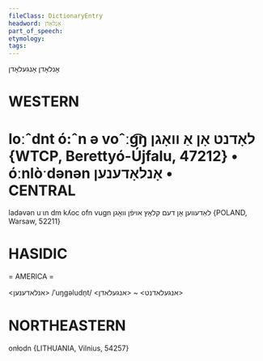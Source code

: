 ```yaml
---
fileClass: DictionaryEntry
headword: אָנלאָדן
part_of_speech: 
etymology: 
tags: 
---
```

אָנלאָדן
אָנגעלאָדן

WESTERN
========

loːˆdnt ó:ˆn ə voˆːg͡ŋ לאָדנט אָן אַ וואָגן {WTCP, Berettyó-Újfalu, 47212}
	•	óːnlòˑdənən אָנלאָדענען
	•	
CENTRAL
========

ladəvən uˑɩn dm kʎoc ofn vugn לאַדעווען אָן דעם קלאָץ אויפֿן וואָגן {POLAND, Warsaw, 52211}

HASIDIC
=======
= AMERICA = 

<אנלאדענען>
/ˈuŋgəludn̩t/ <אנגעלאדנט> ~ <אנגעלאדן>

NORTHEASTERN
==============

onɫodn {LITHUANIA, Vilnius, 54257}
